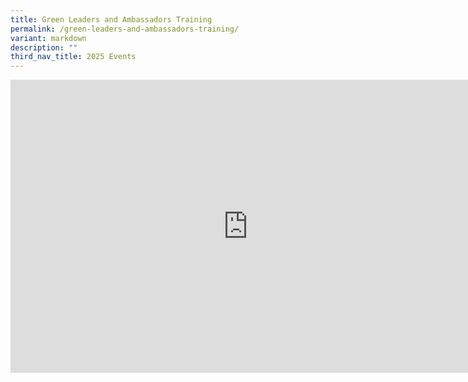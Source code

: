 ```yaml
---
title: Green Leaders and Ambassadors Training
permalink: /green-leaders-and-ambassadors-training/
variant: markdown
description: ""
third_nav_title: 2025 Events
---
```

<iframe allowfullscreen="true" height="469" width="760" frameborder="0" src="https://docs.google.com/presentation/d/e/2PACX-1vR_Mz3VL1XxSe9MSvv47dfFqDGkvB0yAiFLiNiqV8VkitbAbZqjPGZsiKo57NpNT_r3omci8gqCJPS_/pubembed?start=true&amp;loop=true&amp;delayms=3000"></iframe>